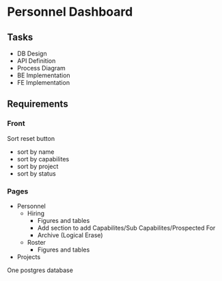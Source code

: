 
# Personnel Dashboard

## Tasks

* DB Design
* API Definition
* Process Diagram
* BE Implementation
* FE Implementation

## Requirements

### Front

Sort reset button

* sort by name
* sort by capabilites
* sort by project
* sort by status

### Pages

* Personnel
    * Hiring
        * Figures and tables
        * Add section to add Capabilites/Sub Capabilites/Prospected For
        * Archive (Logical Erase)
    * Roster
        * Figures and tables
* Projects

One postgres database
